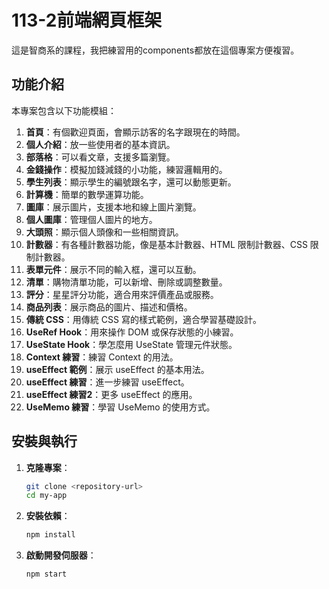 # 113-2前端網頁框架

這是智商系的課程，我把練習用的components都放在這個專案方便複習。

## 功能介紹

本專案包含以下功能模組：

1. **首頁**：有個歡迎頁面，會顯示訪客的名字跟現在的時間。
2. **個人介紹**：放一些使用者的基本資訊。
3. **部落格**：可以看文章，支援多篇瀏覽。
4. **金錢操作**：模擬加錢減錢的小功能，練習邏輯用的。
5. **學生列表**：顯示學生的編號跟名字，還可以動態更新。
6. **計算機**：簡單的數學運算功能。
7. **圖庫**：展示圖片，支援本地和線上圖片瀏覽。
8. **個人圖庫**：管理個人圖片的地方。
9. **大頭照**：顯示個人頭像和一些相關資訊。
10. **計數器**：有各種計數器功能，像是基本計數器、HTML 限制計數器、CSS 限制計數器。
11. **表單元件**：展示不同的輸入框，還可以互動。
12. **清單**：購物清單功能，可以新增、刪除或調整數量。
13. **評分**：星星評分功能，適合用來評價產品或服務。
14. **商品列表**：展示商品的圖片、描述和價格。
15. **傳統 CSS**：用傳統 CSS 寫的樣式範例，適合學習基礎設計。
16. **UseRef Hook**：用來操作 DOM 或保存狀態的小練習。
17. **UseState Hook**：學怎麼用 UseState 管理元件狀態。
18. **Context 練習**：練習 Context 的用法。
19. **useEffect 範例**：展示 useEffect 的基本用法。
20. **useEffect 練習**：進一步練習 useEffect。
21. **useEffect 練習2**：更多 useEffect 的應用。
22. **UseMemo 練習**：學習 UseMemo 的使用方式。

## 安裝與執行

1. **克隆專案**：
   ```bash
   git clone <repository-url>
   cd my-app
   ```

2. **安裝依賴**：
   ```bash
   npm install
   ```

3. **啟動開發伺服器**：
   ```bash
   npm start
   ```
  